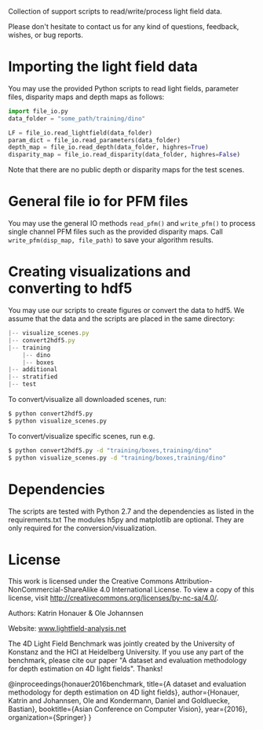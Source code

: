 
Collection of support scripts to read/write/process light field data.

Please don't hesitate to contact us for any kind of questions, feedback, wishes, or bug reports.

# Importing the light field data

You may use the provided Python scripts to read light fields, parameter files, disparity maps and depth maps as follows:

```python
import file_io.py
data_folder = "some_path/training/dino"

LF = file_io.read_lightfield(data_folder)
param_dict = file_io.read_parameters(data_folder)
depth_map = file_io.read_depth(data_folder, highres=True)
disparity_map = file_io.read_disparity(data_folder, highres=False)
```

Note that there are no public depth or disparity maps for the test scenes.


# General file io for PFM files

You may use the general IO methods `read_pfm()` and `write_pfm()` to process single channel PFM files such as the provided disparity maps. Call `write_pfm(disp_map, file_path)` to save your algorithm results.


# Creating visualizations and converting to hdf5

You may use our scripts to create figures or convert the data to hdf5.
We assume that the data and the scripts are placed in the same directory:
```javascript
|-- visualize_scenes.py
|-- convert2hdf5.py
|-- training
    |-- dino    
    |-- boxes    
|-- additional
|-- stratified
|-- test
```

To convert/visualize all downloaded scenes, run:
```bash
$ python convert2hdf5.py
$ python visualize_scenes.py
```

To convert/visualize specific scenes, run e.g.
```bash
$ python convert2hdf5.py -d "training/boxes,training/dino"
$ python visualize_scenes.py -d "training/boxes,training/dino"
```


# Dependencies

The scripts are tested with Python 2.7 and the dependencies as listed in the requirements.txt The modules h5py and matplotlib are optional. They are only required for the conversion/visualization.


# License
This work is licensed under the Creative Commons Attribution-NonCommercial-ShareAlike 4.0 International License. 
To view a copy of this license, visit http://creativecommons.org/licenses/by-nc-sa/4.0/. 
 
Authors: Katrin Honauer & Ole Johannsen 

Website: www.lightfield-analysis.net 


The 4D Light Field Benchmark was jointly created by the University of Konstanz and the HCI at Heidelberg University. If you use any part of the benchmark, please cite our paper "A dataset and evaluation methodology for depth estimation on 4D light fields". Thanks! 
 
 @inproceedings{honauer2016benchmark, 
 title={A dataset and evaluation methodology for depth estimation on 
 4D light fields}, 
 author={Honauer, Katrin and Johannsen, Ole and Kondermann, Daniel 
 and Goldluecke, Bastian}, 
 booktitle={Asian Conference on Computer Vision}, 
 year={2016}, 
 organization={Springer} 
 } 
